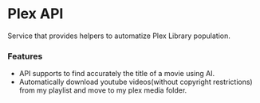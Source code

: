 # Plex API

Service that provides helpers to automatize Plex Library population.

### Features

- API supports to find accurately the title of a movie using AI.
- Automatically download youtube videos(without copyright restrictions) from my playlist and move to my plex media folder.
